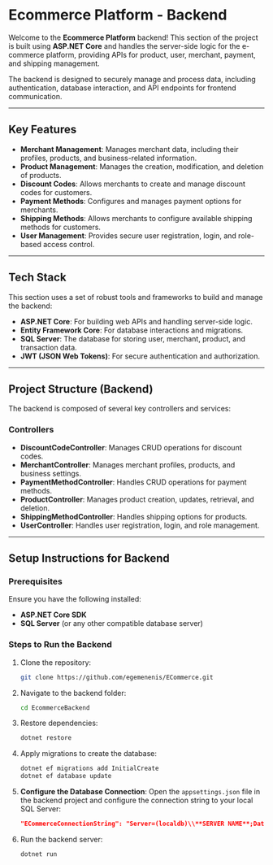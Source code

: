 # **Ecommerce Platform - Backend**

Welcome to the **Ecommerce Platform** backend! This section of the project is built using **ASP.NET Core** and handles the server-side logic for the e-commerce platform, providing APIs for product, user, merchant, payment, and shipping management.

The backend is designed to securely manage and process data, including authentication, database interaction, and API endpoints for frontend communication.

---

## **Key Features**

- **Merchant Management**: Manages merchant data, including their profiles, products, and business-related information.
- **Product Management**: Manages the creation, modification, and deletion of products.
- **Discount Codes**: Allows merchants to create and manage discount codes for customers.
- **Payment Methods**: Configures and manages payment options for merchants.
- **Shipping Methods**: Allows merchants to configure available shipping methods for customers.
- **User Management**: Provides secure user registration, login, and role-based access control.

---

## **Tech Stack**

This section uses a set of robust tools and frameworks to build and manage the backend:

- **ASP.NET Core**: For building web APIs and handling server-side logic.
- **Entity Framework Core**: For database interactions and migrations.
- **SQL Server**: The database for storing user, merchant, product, and transaction data.
- **JWT (JSON Web Tokens)**: For secure authentication and authorization.

---

## **Project Structure (Backend)**

The backend is composed of several key controllers and services:

### **Controllers**
- **DiscountCodeController**: Manages CRUD operations for discount codes.
- **MerchantController**: Manages merchant profiles, products, and business settings.
- **PaymentMethodController**: Handles CRUD operations for payment methods.
- **ProductController**: Manages product creation, updates, retrieval, and deletion.
- **ShippingMethodController**: Handles shipping options for products.
- **UserController**: Handles user registration, login, and role management.

---

## **Setup Instructions for Backend**

### **Prerequisites**
Ensure you have the following installed:
- **ASP.NET Core SDK**
- **SQL Server** (or any other compatible database server)

### **Steps to Run the Backend**

1. Clone the repository:
    ```bash
    git clone https://github.com/egemenenis/ECommerce.git
    ```
2. Navigate to the backend folder:
    ```bash
    cd EcommerceBackend
    ```
3. Restore dependencies:
    ```bash
    dotnet restore
    ```
4. Apply migrations to create the database:
    ```bash
    dotnet ef migrations add InitialCreate
    dotnet ef database update
    ```
5. **Configure the Database Connection**: Open the `appsettings.json` file in the backend project and configure the connection string to your local SQL Server:
    ```json
    "ECommerceConnectionString": "Server=(localdb)\\**SERVER NAME**;Database=**DATABASE NAME**;Trusted_Connection=True;"
    ```
6. Run the backend server:
    ```bash
    dotnet run
    ```

